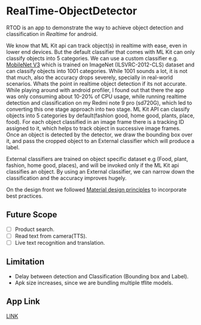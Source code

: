 # RealTime-ObjectDetector
RTOD is an app to demonstrate the way to achieve object detection and classification in <i>Realtime</i> for android.

We know that ML Kit api can track object(s) in realtime with ease, even in lower end devices. But the default classifier that comes with ML Kit can only classify objects into 5 categories. We can use a custom classifier e.g. [MobileNet V3](https://tfhub.dev/google/lite-model/imagenet/mobilenet_v3_small_100_224/classification/5/metadata/1) which is trained on ImageNet (ILSVRC-2012-CLS) dataset and can classify objects into 1001 categories. While 1001 sounds a lot, it is not that much, also the accuracy drops severely, specially in real-world scenarios. Whats the point in realtime object detection if its not accurate.
While playing around with android profiler, I found out that there the app was only consuming about 10-20% of CPU usage, while running realtime detection and classification on my Redmi note 9 pro (sd720G), which led to converting this one stage approach into two stage. ML Kit API can classify objects into 5 categories by default(fashion good, home good, plants, place, food). For each object classified in an image frame there is a tracking ID assigned to it, which helps to track object in successive image frames. Once an object is detected by the detector, we draw the bounding box over it, and pass the cropped object to an External classifier which will produce a label. 

External classifiers are trained on object specific dataset e.g (Food, plant, fashion, home good, places), and will be invoked only if the ML Kit api classifies an object. By using an External classifier, we can narrow down the classification and the accuracy improves hugely. 

On the design front we followed [Material design principles](https://material.io/design/machine-learning/understanding-ml-patterns.html) to incorporate best practices. 

## Future Scope
- [ ] Product search.
- [ ] Read text from camera(TTS). 
- [ ] Live text recognition and translation.

## Limitation
- Delay between detection and Classification (Bounding box and Label).
- Apk size increases, since we are bundling multiple tflite models.

## App Link
[LINK](https://github.com/uncannyRishabh/RealTime-ObjectDetector/blob/master/app/release/app-release.apk)
